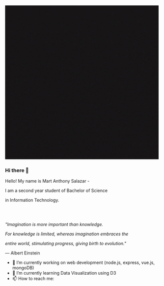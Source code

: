 ![](mart-stark.gif)
### Hi there 👋
 <p>Hello! My name is Mart Anthony Salazar - </p>
            <p></p>
            <p>I am a second year student of Bachelor of Science</p>
            <p>in Information Technology.</p>
            <br><br>
            <p><i>"Imagination is more important than knowledge.</p>
            <p>For knowledge is limited, whereas imagination embraces the</p>
            <p>entire world, stimulating progress, giving birth to evolution."</i></p>
            <p>— Albert Einstein</p>
            

- 🔭 I’m currently working on web development (node.js, express, vue.js, mongoDB)
- 🌱 I’m currently learning Data Visualization using D3
- 📫 How to reach me: 
